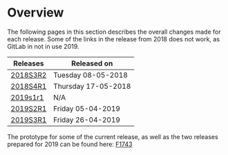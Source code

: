 # Overview

The following pages in this section describes the overall changes made for each release. Some of the links in the release from 2018 does not work, as GitLab in not in use 2019.

| Releases | Released on  |
| -------- | -------------|
| [2018S3R2](2018s3r2/2018s3r2.md)    | Tuesday 08-05-2018 |
| [2018S4R1](2018s4r1/2018s4r1.md)    | Thursday 17-05-2018 |
| [2019s1r1](2019s1r1/2019s1r1.md)    |        N/A       |    
| [2019S2R1](2019s2r1/2019s2r1.md)    | Friday 05-04-2019|
| [2019S3R1](2019s3r1/2019s3r1.md)    | Friday 26-04-2019|

The prototype for some of the current release, as well as the two releases prepared for 2019 can be found here: [F1743](http://web.giraf.cs.aau.dk/F1743)